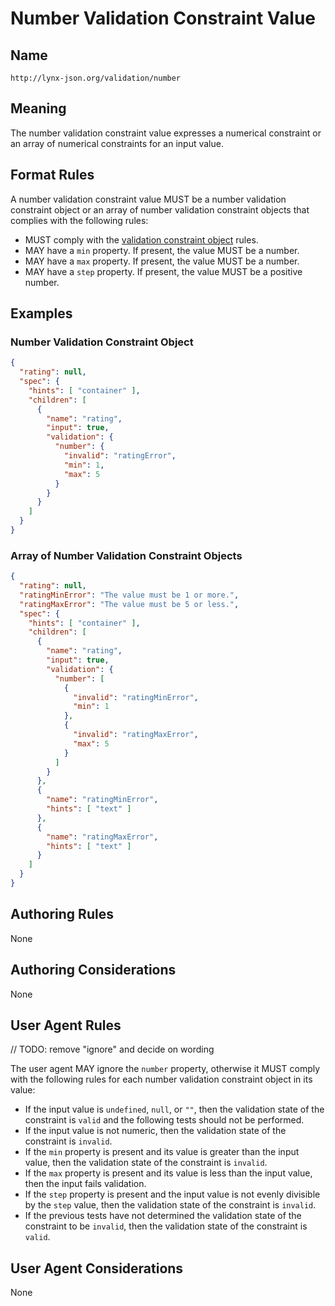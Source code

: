 # Number Validation Constraint Value

## Name

`http://lynx-json.org/validation/number`

## Meaning

The number validation constraint value expresses a numerical constraint or an array of numerical constraints for an input value.

## Format Rules

A number validation constraint value MUST be a number validation constraint object or an array of number validation constraint objects that complies with the following rules:

- MUST comply with the [validation constraint object](/specifications/properties/validation/index.md#validation-constraint-object) rules.
- MAY have a `min` property. If present, the value MUST be a number.
- MAY have a `max` property. If present, the value MUST be a number.
- MAY have a `step` property. If present, the value MUST be a positive number.

## Examples

### Number Validation Constraint Object

```json
{
  "rating": null,
  "spec": {
    "hints": [ "container" ],
    "children": [
      {
        "name": "rating",
        "input": true,
        "validation": {
          "number": {
            "invalid": "ratingError",
            "min": 1,
            "max": 5
          }
        }
      }
    ]
  }
}
```

### Array of Number Validation Constraint Objects

```json
{
  "rating": null,
  "ratingMinError": "The value must be 1 or more.",
  "ratingMaxError": "The value must be 5 or less.",
  "spec": {
    "hints": [ "container" ],
    "children": [
      {
        "name": "rating",
        "input": true,
        "validation": {
          "number": [
            {
              "invalid": "ratingMinError",
              "min": 1
            },
            {
              "invalid": "ratingMaxError",
              "max": 5
            }
          ]
        }
      },
      {
        "name": "ratingMinError",
        "hints": [ "text" ]
      },
      {
        "name": "ratingMaxError",
        "hints": [ "text" ]
      }
    ]
  }
}
```

## Authoring Rules

None

## Authoring Considerations

None

## User Agent Rules

// TODO: remove "ignore" and decide on wording

The user agent MAY ignore the `number` property, otherwise it MUST comply with the following rules for each number validation constraint object in its value:

- If the input value is `undefined`, `null`, or `""`, then the validation state of the constraint is `valid` and the following tests should not be performed.
- If the input value is not numeric, then the validation state of the constraint is `invalid`.
- If the `min` property is present and its value is greater than the input value, then the validation state of the constraint is `invalid`.
- If the `max` property is present and its value is less than the input value, then the input fails validation.
- If the `step` property is present and the input value is not evenly divisible by the `step` value, then the validation state of the constraint is `invalid`.
- If the previous tests have not determined the validation state of the constraint to be `invalid`, then the validation state of the constraint is `valid`.

## User Agent Considerations

None
